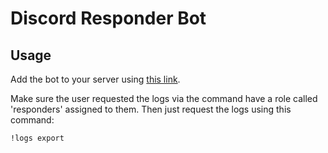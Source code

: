 # Discord Responder Bot
## Usage
Add the bot to your server using [this link](https://discord.com/api/oauth2/authorize?client_id=900266608759537727&permissions=128&scope=bot).

Make sure the user requested the logs via the command have a role called 'responders' assigned to them. Then just request the logs using this command:
```
!logs export
```